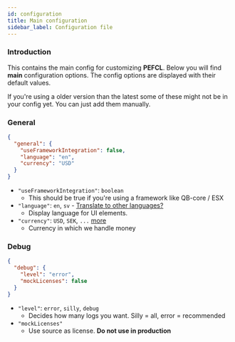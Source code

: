 ```yaml
---
id: configuration
title: Main configuration
sidebar_label: Configuration file
---
```


### Introduction

This contains the main config for customizing **PEFCL**. Below you will find **main** configuration options. The config options are displayed with their default values.

If you're using a older version than the latest some of these might not be in your config yet. You can just add them manually.

### General

```json
{
  "general": {
    "useFrameworkIntegration": false,
    "language": "en",
    "currency": "USD"
  }
}
```

- `"useFrameworkIntegration"`: `boolean`
  - This should be true if you're using a framework like QB-core / ESX
- `"language"`: `en`, `sv` - [Translate to other languages?](http://lol)
  - Display language for UI elements.
- `"currency"`: `USD`, `SEK`, `...` [more](https://docs.1010data.com/1010dataReferenceManual/DataTypesAndFormats/currencyUnitCodes.html)
  - Currency in which we handle money

### Debug

```json
{
  "debug": {
    "level": "error",
    "mockLicenses": false
  }
}
```

- `"level"`: `error`, `silly`, `debug`
  - Decides how many logs you want. Silly = all, error = recommended
- `"mockLicenses"`
  - Use source as license. **Do not use in production**

